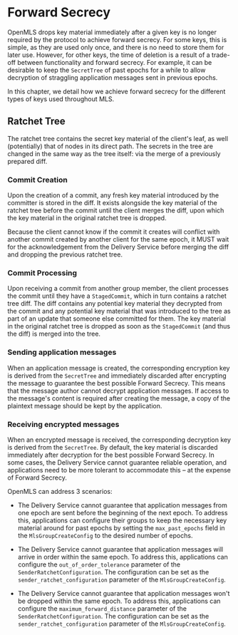 # Forward Secrecy

OpenMLS drops key material immediately after a given
key is no longer required by the protocol to achieve forward secrecy. For some keys, this is simple, as they
are used only once, and there is no need to store them for later use. However,
for other keys, the time of deletion is a result of a trade-off between
functionality and forward secrecy. For example, it can be desirable to keep the
`SecretTree` of past epochs for a while to allow decryption of straggling
application messages sent in previous epochs.

In this chapter, we detail how we achieve forward secrecy for the different types of keys used throughout MLS.

## Ratchet Tree

The ratchet tree contains the secret key material of the client's leaf, as well
(potentially) that of nodes in its direct path. The secrets in the tree are
changed in the same way as the tree itself: via the merge of a previously
prepared diff.

### Commit Creation

Upon the creation of a commit, any fresh key material introduced by the
committer is stored in the diff. It exists alongside the key material of the
ratchet tree before the commit until the client merges the diff, upon which the
key material in the original ratchet tree is dropped.

Because the client cannot know if the commit it creates will conflict with another commit created by another client
for the same epoch, it MUST wait for the acknowledgement from the Delivery Service before merging the diff and dropping
the previous ratchet tree.

### Commit Processing

Upon receiving a commit from another group member, the client processes the
commit until they have a `StagedCommit`, which in turn contains a ratchet tree
diff. The diff contains any potential key material they decrypted from the
commit and any potential key material that was introduced to the tree as
part of an update that someone else committed for them. The key material in the original ratchet tree is dropped as soon as the `StagedCommit` (and thus the diff) is merged into the tree.

### Sending application messages

When an application message is created, the corresponding encryption key is derived from the `SecretTree` and immediately discarded after encrypting the message to guarantee the best possible Forward Secrecy. This means that the message author cannot decrypt application messages. If access to the message's content is required after creating the message, a copy of the plaintext message should be kept by the application.

### Receiving encrypted messages

When an encrypted message is received, the corresponding decryption key is derived from the `SecretTree`. By default, the key material is discarded immediately after decryption for the best possible Forward Secrecy. In some cases, the Delivery Service cannot guarantee reliable operation, and applications need to be more tolerant to accommodate this – at the expense of Forward Secrecy.

OpenMLS can address 3 scenarios:

- The Delivery Service cannot guarantee that application messages from one epoch are sent before the beginning of the next epoch. To address this, applications can configure their groups to keep the necessary key material around for past epochs by setting the `max_past_epochs` field in the `MlsGroupCreateConfig` to the desired number of epochs.

- The Delivery Service cannot guarantee that application messages will arrive in order within the same epoch. To address this, applications can configure the `out_of_order_tolerance` parameter of the `SenderRatchetConfiguration`. The configuration can be set as the `sender_ratchet_configuration` parameter of the `MlsGroupCreateConfig`.

- The Delivery Service cannot guarantee that application messages won't be dropped within the same epoch. To address this, applications can configure the `maximum_forward_distance` parameter of the `SenderRatchetConfiguration`. The configuration can be set as the `sender_ratchet_configuration` parameter of the `MlsGroupCreateConfig`.
